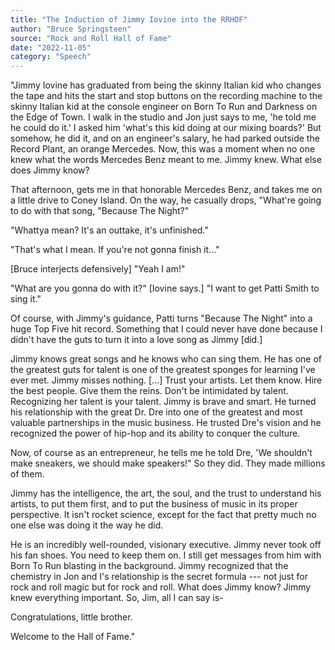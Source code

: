 ```yaml
---
title: "The Induction of Jimmy Iovine into the RRHOF"
author: "Bruce Springsteen"
source: "Rock and Roll Hall of Fame"
date: "2022-11-05"
category: "Speech"
---
```


"Jimmy Iovine has graduated from being the skinny Italian kid who changes the tape and hits the start and stop buttons on the recording machine to the skinny Italian kid at the console engineer on Born To Run and Darkness on the Edge of Town. I walk in the studio and Jon just says to me, 'he told me he could do it.' I asked him 'what's this kid doing at our mixing boards?' But somehow, he did it, and on an engineer's salary, he had parked outside the Record Plant, an orange Mercedes. Now, this was a moment when no one knew what the words Mercedes Benz meant to me. Jimmy knew. What else does Jimmy know?

That afternoon, gets me in that honorable Mercedes Benz, and takes me on a little drive to Coney Island. On the way, he casually drops, "What're going to do with that song, "Because The Night?"

"Whattya mean? It's an outtake, it's unfinished."

"That's what I mean. If you're not gonna finish it..."

[Bruce interjects defensively] "Yeah I am!"

"What are you gonna do with it?" [Iovine says.] "I want to get Patti Smith to sing it."

Of course, with Jimmy's guidance, Patti turns "Because The Night" into a huge Top Five hit record. Something that I could never have done because I didn't have the guts to turn it into a love song as Jimmy [did.]

Jimmy knows great songs and he knows who can sing them. He has one of the greatest guts for talent is one of the greatest sponges for learning I've ever met. Jimmy misses nothing. [...] Trust your artists. Let them know. Hire the best people. Give them the reins. Don't be intimidated by talent. Recognizing her talent is your talent. Jimmy is brave and smart. He turned his relationship with the great Dr. Dre into one of the greatest and most valuable partnerships in the music business. He trusted Dre's vision and he recognized the power of hip-hop and its ability to conquer the culture.

Now, of course as an entrepreneur, he tells me he told Dre, 'We shouldn't make sneakers, we should make speakers!" So they did. They made millions of them.

Jimmy has the intelligence, the art, the soul, and the trust to understand his artists, to put them first, and to put the business of music in its proper perspective. It isn't rocket science, except for the fact that pretty much no one else was doing it the way he did.

He is an incredibly well-rounded, visionary executive. Jimmy never took off his fan shoes. You need to keep them on. I still get messages from him with Born To Run blasting in the background. Jimmy recognized that the chemistry in Jon and I's relationship is the secret formula --- not just for rock and roll magic but for rock and roll. What does Jimmy know? Jimmy knew everything important. So, Jim, all I can say is-

Congratulations, little brother.

Welcome to the Hall of Fame."
